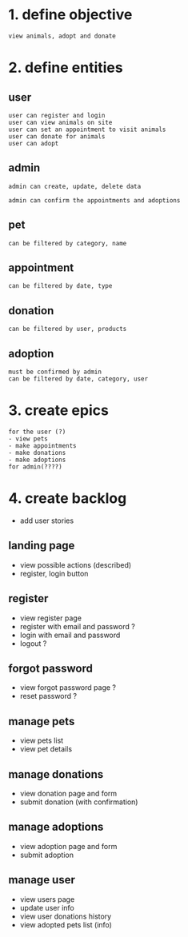 # 1. define objective
    view animals, adopt and donate

# 2. define entities

## user
    user can register and login
    user can view animals on site
    user can set an appointment to visit animals
    user can donate for animals
    user can adopt

## admin
    admin can create, update, delete data

    admin can confirm the appointments and adoptions
## pet
    can be filtered by category, name

## appointment
    can be filtered by date, type

## donation
    can be filtered by user, products

## adoption
    must be confirmed by admin
    can be filtered by date, category, user

# 3. create epics
    for the user (?)
    - view pets
    - make appointments
    - make donations
    - make adoptions
    for admin(????)


# 4. create backlog
- add user stories

## landing page 
- view possible actions (described)
- register, login button

## register
- view register page
- register with email and password ?
- login with email and password
- logout ?

## forgot password
- view forgot password page ?
- reset password ?

## manage pets
- view pets list
- view pet details

## manage donations
- view donation page and form
- submit donation (with confirmation)

## manage adoptions
- view adoption page and form
- submit adoption

## manage user
- view users page
- update user info
- view user donations history
- view adopted pets list (info)

